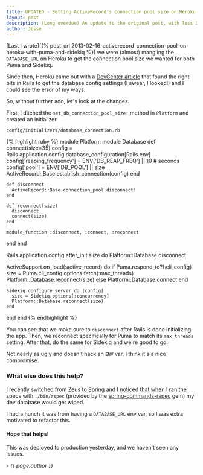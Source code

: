 ```yaml
---
title: UPDATED - Setting ActiveRecord's connection pool size on Heroku with Puma or Sidekiq
layout: post
description: (Long overdue) An update to the original post, with less DATABASE_URL hacking
author: Jesse
---
```


[Last I wrote]({% post_url 2013-02-16-activerecord-connection-pool-on-heroku-with-puma-and-sidekiq %}) we
were (almost) mangling the `DATABASE_URL` on Heroku to get the connection pool size we wanted for both Puma and Sidekiq.

Since then, Heroku came out with a [DevCenter article](https://devcenter.heroku.com/articles/concurrency-and-database-connections#connection-pool)
that found the right bits in Rails to get the database config settings (I swear, I looked!) and I could see the error of my ways.

So, without further ado, let's look at the changes.

First, I ditched the `set_db_connection_pool_size!` method in `Platform` and created an initializer.

`config/initializers/database_connection.rb`

{% highlight ruby %}
module Platform
  module Database
    def connect(size=35)
      config = Rails.application.config.database_configuration[Rails.env]
      config['reaping_frequency'] = ENV['DB_REAP_FREQ'] || 10 # seconds
      config['pool']              = ENV['DB_POOL']      || size
      ActiveRecord::Base.establish_connection(config)
    end

    def disconnect
      ActiveRecord::Base.connection_pool.disconnect!
    end

    def reconnect(size)
      disconnect
      connect(size)
    end

    module_function :disconnect, :connect, :reconnect
  end
end

Rails.application.config.after_initialize do
  Platform::Database.disconnect

  ActiveSupport.on_load(:active_record) do
    if Puma.respond_to?(:cli_config)
      size = Puma.cli_config.options.fetch(:max_threads)
      Platform::Database.reconnect(size)
    else
      Platform::Database.connect
    end

    Sidekiq.configure_server do |config|
      size = Sidekiq.options[:concurrency]
      Platform::Database.reconnect(size)
    end
  end
end
{% endhighlight %}

You can see that we make sure to `disconnect` after Rails is done initializing the app.
Then, we reconnect specifically for Puma to match its `max_threads` setting. After that,
do the same for Sidekiq and we're good to go.

Not nearly as ugly and doesn't hack an `ENV` var. I think it's a nice compromise.

### What else does this help?

I recently switched from [Zeus](https://github.com/burke/zeus) to [Spring](https://github.com/rails/spring) and I noticed that when I ran the specs with `./bin/rspec` (provided by the [spring-commands-rspec](https://github.com/jonleighton/spring-commands-rspec) gem) my dev database would get wiped.

I had a hunch it was from having a `DATABASE_URL` env var, so I was extra motivated to refactor this.

#### Hope that helps!

This was deployed to production yesterday, and we haven't seen any issues.

\- *{{ page.author }}*
